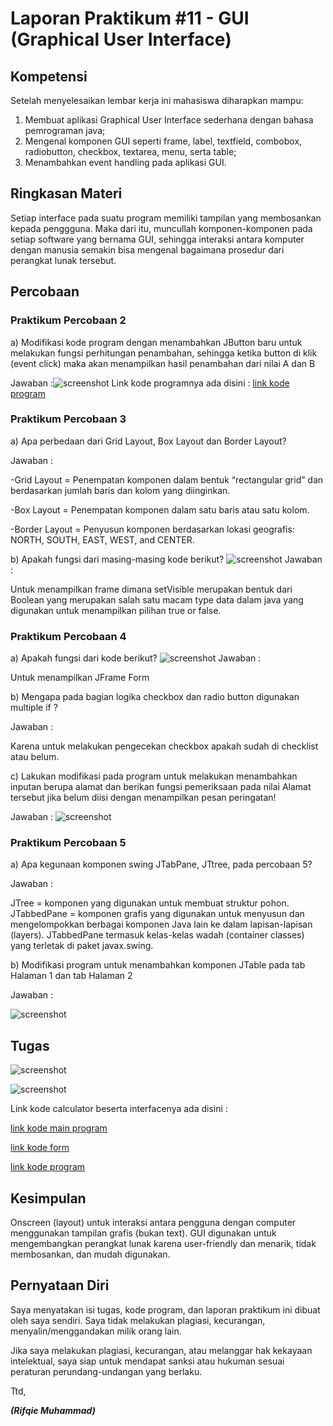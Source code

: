 # Laporan Praktikum #11 - GUI (Graphical User Interface)

## Kompetensi
Setelah menyelesaikan lembar kerja ini mahasiswa diharapkan mampu:
1. Membuat aplikasi Graphical User Interface sederhana dengan bahasa pemrograman java;
2. Mengenal komponen GUI seperti frame, label, textfield, combobox, radiobutton, checkbox,
textarea, menu, serta table;
3. Menambahkan event handling pada aplikasi GUI.

## Ringkasan Materi
Setiap interface pada suatu program memiliki tampilan yang membosankan kepada penggguna. Maka dari itu, muncullah komponen-komponen pada setiap software yang bernama GUI, sehingga interaksi antara komputer dengan manusia semakin bisa mengenal bagaimana prosedur dari perangkat lunak tersebut.

## Percobaan

### Praktikum Percobaan 2
a)	Modifikasi kode program dengan menambahkan JButton baru untuk melakukan fungsi perhitungan penambahan, sehingga ketika button di klik (event click) maka akan menampilkan hasil penambahan dari nilai A dan B

Jawaban :![screenshot](../../docs/11_GUI/img11/Percobaan2/1.PNG)
Link kode programnya ada disini :
[link kode program](../../src/11_GUI/Percobaan2/MyInputForm1841720065Rifqie.java)

### Praktikum Percobaan 3
a)	Apa perbedaan dari Grid Layout, Box Layout dan Border Layout?

Jawaban :

-Grid Layout = Penempatan komponen dalam bentuk “rectangular
grid” dan berdasarkan jumlah baris dan kolom yang diinginkan.

-Box Layout = Penempatan komponen dalam satu baris atau satu kolom.

-Border Layout = Penyusun komponen berdasarkan lokasi geografis: NORTH, SOUTH, EAST, WEST, and CENTER.

b)	Apakah fungsi dari masing-masing kode berikut?
    ![screenshot](../../docs/11_GUI/img11/Percobaan3/1.png)
Jawaban : 

Untuk menampilkan frame dimana setVisible merupakan bentuk dari Boolean yang merupakan salah satu macam type data dalam java yang digunakan untuk menampilkan pilihan true or false.

### Praktikum Percobaan 4
a)	Apakah fungsi dari kode berikut?
    ![screenshot](../../docs/11_GUI/img11/Percobaan4/1.png)
Jawaban : 

Untuk menampilkan JFrame Form

b)	Mengapa pada bagian logika checkbox dan radio button digunakan multiple if ?

Jawaban : 

Karena untuk melakukan pengecekan checkbox apakah sudah di checklist atau belum.

c)	Lakukan modifikasi pada program untuk melakukan menambahkan inputan berupa alamat dan berikan fungsi pemeriksaan pada nilai Alamat tersebut jika belum diisi dengan menampilkan pesan peringatan!

Jawaban :
![screenshot](../../docs/11_GUI/img11/Percobaan4/2.png)

### Praktikum Percobaan 5
a)	Apa kegunaan komponen swing JTabPane, JTtree, pada percobaan 5?

Jawaban :

JTree = komponen yang digunakan untuk membuat struktur pohon.
JTabbedPane = komponen grafis yang digunakan untuk menyusun dan mengelompokkan berbagai komponen Java lain ke dalam lapisan-lapisan (layers). JTabbedPane termasuk kelas-kelas wadah (container classes) yang terletak di paket javax.swing. 

b)	Modifikasi program untuk menambahkan komponen JTable pada tab Halaman 1 dan tab Halaman 2

Jawaban :

![screenshot](../../docs/11_GUI/img11/Percobaan5/1.png)

## Tugas
![screenshot](../../docs/11_GUI/img11/Tugas/1.png)

![screenshot](../../docs/11_GUI/img11/Tugas/2.png)

Link kode calculator beserta interfacenya ada disini :

[link kode main program](../../src/11_GUI/Tugas/calc.java)

[link kode form](../../src/11_GUI/Tugas/TugasGUICalculator1841720065Rifqie.form)

[link kode program](../../src/11_GUI/Tugas/TugasGUICalculator1841720065Rifqie.java)

## Kesimpulan
Onscreen (layout) untuk interaksi antara pengguna dengan computer menggunakan tampilan grafis (bukan text). GUI digunakan untuk mengembangkan perangkat lunak karena user-friendly dan menarik, tidak membosankan, dan mudah digunakan.

## Pernyataan Diri

Saya menyatakan isi tugas, kode program, dan laporan praktikum ini dibuat oleh saya sendiri. Saya tidak melakukan plagiasi, kecurangan, menyalin/menggandakan milik orang lain.

Jika saya melakukan plagiasi, kecurangan, atau melanggar hak kekayaan intelektual, saya siap untuk mendapat sanksi atau hukuman sesuai peraturan perundang-undangan yang berlaku.

Ttd,

***(Rifqie Muhammad)***
